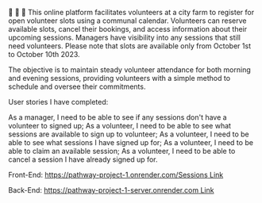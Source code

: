 🐄 🐖 🐑
This online platform facilitates volunteers at a city farm to register for open volunteer slots using a communal calendar. Volunteers can reserve available slots, cancel their bookings, and access information about their upcoming sessions. Managers have visibility into any sessions that still need volunteers.
Please note that slots are available only from October 1st to October 10th 2023.

The objective is to maintain steady volunteer attendance for both morning and evening sessions, providing volunteers with a simple method to schedule and oversee their commitments.

User stories I have completed:

As a manager, I need to be able to see if any sessions don't have a volunteer to signed up;
As a volunteer, I need to be able to see what sessions are available to sign up to volunteer;
As a volunteer, I need to be able to see what sessions I have signed up for;
As a volunteer, I need to be able to claim an available session;
As a volunteer, I need to be able to cancel a session I have already signed up for.

Front-End: [https://pathway-project-1.onrender.com/Sessions Link](https://pathway-project-1.onrender.com/Sessions)

Back-End: [https://pathway-project-1-server.onrender.com Link](https://pathway-project-1-server.onrender.com)
